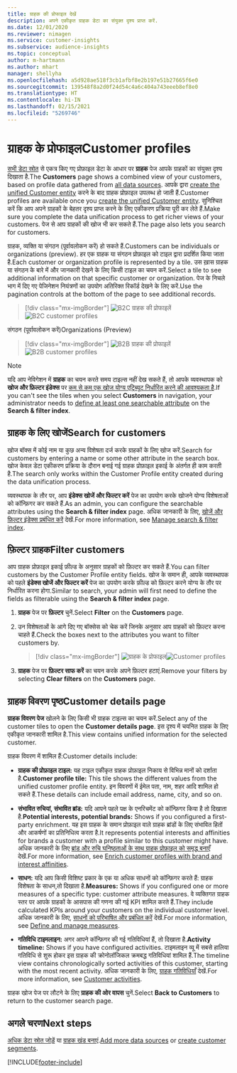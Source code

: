 ```yaml
---
title: ग्राहक की प्रोफाइल देखें
description: अपने एकीकृत ग्राहक डेटा का संयुक्त दृश्य प्राप्त करें.
ms.date: 12/01/2020
ms.reviewer: nimagen
ms.service: customer-insights
ms.subservice: audience-insights
ms.topic: conceptual
author: m-hartmann
ms.author: mhart
manager: shellyha
ms.openlocfilehash: a5d928ae518f3cb1afbf8e2b197e51b27665f6e0
ms.sourcegitcommit: 139548f8a2d0f24d54c4a6c404a743eeeb8ef8e0
ms.translationtype: HT
ms.contentlocale: hi-IN
ms.lasthandoff: 02/15/2021
ms.locfileid: "5269746"
---
```

# <a name="customer-profiles"></a><span data-ttu-id="f8962-103">ग्राहक के प्रोफाइल</span><span class="sxs-lookup"><span data-stu-id="f8962-103">Customer profiles</span></span>

<span data-ttu-id="f8962-104">[सभी डेटा स्रोत](data-sources.md) से एकत्र किए गए प्रोफ़ाइल डेटा के आधार पर **ग्राहक** पेज आपके ग्राहकों का संयुक्त दृश्य दिखाता है.</span><span class="sxs-lookup"><span data-stu-id="f8962-104">The **Customers** page shows a combined view of your customers, based on profile data gathered from [all data sources](data-sources.md).</span></span> <span data-ttu-id="f8962-105">आपके द्वारा [create the unified Customer entity](data-unification.md) करने के बाद ग्राहक प्रोफ़ाइल उपलब्ध हो जाती हैं.</span><span class="sxs-lookup"><span data-stu-id="f8962-105">Customer profiles are available once you [create the unified Customer entity](data-unification.md).</span></span> <span data-ttu-id="f8962-106">सुनिश्चित करें कि आप अपने ग्राहकों के बेहतर दृश्य प्राप्त करने के लिए एकीकरण प्रक्रिया पूरी कर लेते हैं.</span><span class="sxs-lookup"><span data-stu-id="f8962-106">Make sure you complete the data unification process to get richer views of your customers.</span></span> <span data-ttu-id="f8962-107">पेज से आप ग्राहकों की खोज भी कर सकते हैं.</span><span class="sxs-lookup"><span data-stu-id="f8962-107">The page also lets you search for customers.</span></span>

<span data-ttu-id="f8962-108">ग्राहक, व्यक्ति या संगठन (पूर्वावलोकन करें) हो सकते हैं.</span><span class="sxs-lookup"><span data-stu-id="f8962-108">Customers can be individuals or organizations (preview).</span></span> <span data-ttu-id="f8962-109">हर एक ग्राहक या संगठन प्रोफ़ाइल को टाइल द्वारा प्रदर्शित किया जाता है.</span><span class="sxs-lookup"><span data-stu-id="f8962-109">Each customer or organization profile is represented by a tile.</span></span> <span data-ttu-id="f8962-110">उस ख़ास ग्राहक या संगठन के बारे में और जानकारी देखने के लिए किसी टाइल का चयन करें.</span><span class="sxs-lookup"><span data-stu-id="f8962-110">Select a tile to see additional information on that specific customer or organization.</span></span> <span data-ttu-id="f8962-111">पेज के निचले भाग में दिए गए पेजिनेशन नियंत्रणों का उपयोग अतिरिक्त रिकॉर्ड देखने के लिए करें.</span><span class="sxs-lookup"><span data-stu-id="f8962-111">Use the pagination controls at the bottom of the page to see additional records.</span></span>

> [!div class="mx-imgBorder"] 
> <span data-ttu-id="f8962-112">![B2C ग्राहक की प्रोफाइलें](media/profiles-customers.png "B2C ग्राहक की प्रोफाइलें")</span><span class="sxs-lookup"><span data-stu-id="f8962-112">![B2C customer profiles](media/profiles-customers.png "B2C customer profiles")</span></span>

<span data-ttu-id="f8962-113">संगठन (पूर्वावलोकन करें)</span><span class="sxs-lookup"><span data-stu-id="f8962-113">Organizations (Preview)</span></span>
> [!div class="mx-imgBorder"] 
> <span data-ttu-id="f8962-114">![B2B ग्राहक की प्रोफाइलें](media/profile-customers-b2b.png "B2B ग्राहक की प्रोफाइलें")</span><span class="sxs-lookup"><span data-stu-id="f8962-114">![B2B customer profiles](media/profile-customers-b2b.png "B2B customer profiles")</span></span>

> [!NOTE]
> <span data-ttu-id="f8962-115">यदि आप नेविगेशन में **ग्राहक** का चयन करते समय टाइल्स नहीं देख सकते हैं, तो आपके व्यवस्थापक को **खोज और फ़िल्टर इंडेक्स** पर [कम से कम एक खोज योग्य एट्रिब्यूट निर्धारित करने की आवश्यकता है](search-filter-index.md).</span><span class="sxs-lookup"><span data-stu-id="f8962-115">If you can't see the tiles when you select **Customers** in navigation, your administrator needs to [define at least one searchable attribute](search-filter-index.md) on the **Search & filter index**.</span></span>

## <a name="search-for-customers"></a><span data-ttu-id="f8962-116">ग्राहक के लिए खोजें</span><span class="sxs-lookup"><span data-stu-id="f8962-116">Search for customers</span></span>

<span data-ttu-id="f8962-117">खोज बॉक्स में कोई नाम या कुछ अन्य विशेषता दर्ज करके ग्राहकों के लिए खोज करें.</span><span class="sxs-lookup"><span data-stu-id="f8962-117">Search for customers by entering a name or some other attribute in the search box.</span></span> <span data-ttu-id="f8962-118">खोज केवल डेटा एकीकरण प्रक्रिया के दौरान बनाई गई ग्राहक प्रोफ़ाइल इकाई के अंतर्गत ही काम करती है.</span><span class="sxs-lookup"><span data-stu-id="f8962-118">The search only works within the Customer Profile entity created during the data unification process.</span></span>

<span data-ttu-id="f8962-119">व्यवस्थापक के तौर पर, आप **इंडेक्स खोजें और फिल्टर करें** पेज का उपयोग करके खोजने योग्य विशेषताओं को कॉन्फ़िगर कर सकते हैं.</span><span class="sxs-lookup"><span data-stu-id="f8962-119">As an admin, you can configure the searchable attributes using the **Search & filter index** page.</span></span> <span data-ttu-id="f8962-120">अधिक जानकारी के लिए, [खोजें और फ़िल्टर इंडेक्स प्रबंधित करें](search-filter-index.md) देखें.</span><span class="sxs-lookup"><span data-stu-id="f8962-120">For more information, see [Manage search & filter index](search-filter-index.md).</span></span>

## <a name="filter-customers"></a><span data-ttu-id="f8962-121">फ़िल्टर ग्राहक</span><span class="sxs-lookup"><span data-stu-id="f8962-121">Filter customers</span></span>

<span data-ttu-id="f8962-122">आप ग्राहक प्रोफ़ाइल इकाई फ़ील्ड के अनुसार ग्राहकों को फ़िल्टर कर सकते हैं.</span><span class="sxs-lookup"><span data-stu-id="f8962-122">You can filter customers by the Customer Profile entity fields.</span></span> <span data-ttu-id="f8962-123">खोज के समान ही, आपके व्यवस्थापक को पहले **इंडेक्स खोजें और फिल्टर करें** पेज का उपयोग करके फ़ील्ड को फ़िल्टर करने योग्य के तौर पर निर्धारित करना होगा.</span><span class="sxs-lookup"><span data-stu-id="f8962-123">Similar to search, your admin will first need to define the fields as filterable using the **Search & filter index** page.</span></span>

1. <span data-ttu-id="f8962-124">**ग्राहक** पेज पर **फ़िल्टर** चुनें.</span><span class="sxs-lookup"><span data-stu-id="f8962-124">Select **Filter** on the **Customers** page.</span></span>

2. <span data-ttu-id="f8962-125">उन विशेषताओं के आगे दिए गए बॉक्सेस को चेक करें जिनके अनुसार आप ग्राहकों को फ़िल्टर करना चाहते हैं.</span><span class="sxs-lookup"><span data-stu-id="f8962-125">Check the boxes next to the attributes you want to filter customers by.</span></span>

   > [!div class="mx-imgBorder"] 
   > <span data-ttu-id="f8962-126">![ग्राहक के प्रोफाइल](media/profiles-customers3.png "ग्राहक के प्रोफाइल")</span><span class="sxs-lookup"><span data-stu-id="f8962-126">![Customer profiles](media/profiles-customers3.png "Customer profiles")</span></span>

3. <span data-ttu-id="f8962-127">**ग्राहक** पेज पर **फ़िल्टर साफ करें** का चयन करके अपने फ़िल्टर हटाएं.</span><span class="sxs-lookup"><span data-stu-id="f8962-127">Remove your filters by selecting **Clear filters** on the **Customers** page.</span></span>

##  <a name="customer-details-page"></a><span data-ttu-id="f8962-128">ग्राहक विवरण पृष्ठ</span><span class="sxs-lookup"><span data-stu-id="f8962-128">Customer details page</span></span>

<span data-ttu-id="f8962-129">**ग्राहक विवरण पेज** खोलने के लिए किसी भी ग्राहक टाइल्स का चयन करें.</span><span class="sxs-lookup"><span data-stu-id="f8962-129">Select any of the customer tiles to open the **Customer details page**.</span></span> <span data-ttu-id="f8962-130">इस दृश्य में चयनित ग्राहक के लिए एकीकृत जानकारी शामिल है.</span><span class="sxs-lookup"><span data-stu-id="f8962-130">This view contains unified information for the selected customer.</span></span>

<span data-ttu-id="f8962-131">ग्राहक विवरण में शामिल हैं:</span><span class="sxs-lookup"><span data-stu-id="f8962-131">Customer details include:</span></span>

-   <span data-ttu-id="f8962-132">**ग्राहक की प्रोफ़ाइल टाइल:** यह टाइल एकीकृत ग्राहक प्रोफ़ाइल निकाय से विभिन्न मानों को दर्शाता है.</span><span class="sxs-lookup"><span data-stu-id="f8962-132">**Customer profile tile:** This tile shows the different values from the unified customer profile entity.</span></span> <span data-ttu-id="f8962-133">इन विवरणों में ईमेल पता, नाम, शहर आदि शामिल हो सकते हैं.</span><span class="sxs-lookup"><span data-stu-id="f8962-133">These details can include email address, name, city, and so on.</span></span> 

-   <span data-ttu-id="f8962-134">**संभावित रुचियां, संभावित ब्रांड:** यदि आपने पहले पक्ष के एनरिचमेंट को कॉन्फ़िगर किया है तो दिखाता है.</span><span class="sxs-lookup"><span data-stu-id="f8962-134">**Potential interests, potential brands:** Shows if you configured a first-party enrichment.</span></span> <span data-ttu-id="f8962-135">यह इस ग्राहक के समान प्रोफ़ाइल वाले ग्राहक ब्रांडों के लिए संभावित हितों और आकर्षणों का प्रतिनिधित्व करता है.</span><span class="sxs-lookup"><span data-stu-id="f8962-135">It represents potential interests and affinities for brands a customer with a profile similar to this customer might have.</span></span> <span data-ttu-id="f8962-136">अधिक जानकारी के लिए [ब्रांड और रुचि घनिष्‍ठताओं के साथ ग्राहक प्रोफ़ाइल को समृद्ध बनाएँ](enrichment-microsoft-graph.md) देखें.</span><span class="sxs-lookup"><span data-stu-id="f8962-136">For more information, see [Enrich customer profiles with brand and interest affinities](enrichment-microsoft-graph.md).</span></span>

-   <span data-ttu-id="f8962-137">**साधन:** यदि आप किसी विशिष्ट प्रकार के एक या अधिक साधनों को कॉन्फ़िगर करते हैं: ग्राहक विशेषता के साधन,तो दिखाता है.</span><span class="sxs-lookup"><span data-stu-id="f8962-137">**Measures:** Shows if you configured one or more measures of a specific type: customer attribute measures.</span></span> <span data-ttu-id="f8962-138">वे व्यक्तिगत ग्राहक स्तर पर आपके ग्राहकों के आसपास की गणना की गई KPI शामिल करते हैं.</span><span class="sxs-lookup"><span data-stu-id="f8962-138">They include calculated KPIs around your customers on the individual customer level.</span></span> <span data-ttu-id="f8962-139">अधिक जानकारी के लिए, [साधनों को परिभाषित और प्रबंधित करें](measures.md) देखें.</span><span class="sxs-lookup"><span data-stu-id="f8962-139">For more information, see [Define and manage measures](measures.md).</span></span>

-   <span data-ttu-id="f8962-140">**गतिविधि टाइमलाइन:** अगर आपने कॉन्फ़िगर की गई गतिविधियां हैं, तो दिखाता है.</span><span class="sxs-lookup"><span data-stu-id="f8962-140">**Activity timeline:** Shows if you have configured activities.</span></span> <span data-ttu-id="f8962-141">टाइमलाइन व्यू में सबसे हालिया गतिविधि से शुरू होकर इस ग्राहक की क्रोनोलॉजिकल क्रमबद्ध गतिविधियां शामिल हैं.</span><span class="sxs-lookup"><span data-stu-id="f8962-141">The timeline view contains chronologically sorted activities of this customer, starting with the most recent activity.</span></span> <span data-ttu-id="f8962-142">अधिक जानकारी के लिए, [ग्राहक गतिविधियाँ](activities.md) देखें.</span><span class="sxs-lookup"><span data-stu-id="f8962-142">For more information, see [Customer activities](activities.md).</span></span>

<span data-ttu-id="f8962-143">ग्राहक खोज पेज पर लौटने के लिए **ग्राहक की ओर वापस** चुनें.</span><span class="sxs-lookup"><span data-stu-id="f8962-143">Select **Back to Customers** to return to the customer search page.</span></span>

## <a name="next-steps"></a><span data-ttu-id="f8962-144">अगले चरण</span><span class="sxs-lookup"><span data-stu-id="f8962-144">Next steps</span></span>

<span data-ttu-id="f8962-145">[अधिक डेटा स्रोत जोड़ें](data-sources.md) या [ग्राहक खंड बनाएं](segments.md).</span><span class="sxs-lookup"><span data-stu-id="f8962-145">[Add more data sources](data-sources.md) or [create customer segments](segments.md).</span></span>


[!INCLUDE[footer-include](../includes/footer-banner.md)]
